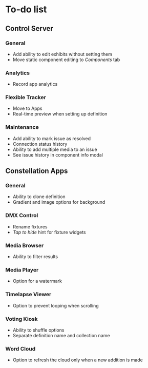 # To-do list

## Control Server

### General
- Add ability to edit exhibits without setting them
- Move static component editing to _Components_ tab

### Analytics
- Record app analytics

### Flexible Tracker
- Move to Apps
- Real-time preview when setting up definition

### Maintenance
- Add ability to mark issue as resolved
- Connection status history
- Ability to add multiple media to an issue
- See issue history in component info modal

## Constellation Apps

### General
- Ability to clone definition
- Gradient and image options for background

### DMX Control
- Rename fixtures
- *Tap to hide* hint for fixture widgets

### Media Browser
- Ability to filter results

### Media Player
- Option for a watermark

### Timelapse Viewer
- Option to prevent looping when scrolling

### Voting Kiosk
- Ability to shuffle options
- Separate definition name and collection name

### Word Cloud
- Option to refresh the cloud only when a new addition is made
